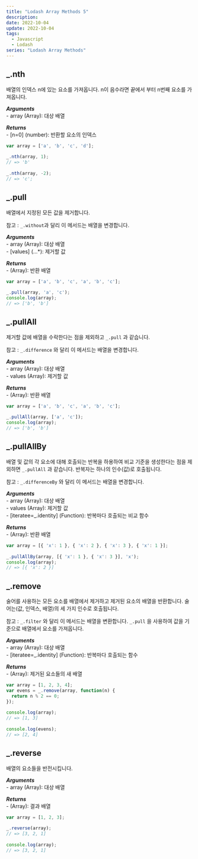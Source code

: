 ```yaml
---
title: "Lodash Array Methods 5"
description:
date: 2022-10-04
update: 2022-10-04
tags:
  - Javascript
  - Lodash
series: "Lodash Array Methods"
---
```


## _.nth

배열의 인덱스 n에 있는 요소를 가져옵니다. n이 음수라면 끝에서 부터 n번째 요소를 가져옵니다.

***Arguments***<br>
\- array (Array): 대상 배열

***Returns***<br>
\- [n=0] (number): 반환할 요소의 인덱스


```js
var array = ['a', 'b', 'c', 'd'];
 
_.nth(array, 1);
// => 'b'
 
_.nth(array, -2);
// => 'c';
```

## _.pull

배열에서 지정된 모든 값을 제거합니다.

참고 : `_.without`과 달리 이 메서드는 배열을 변경합니다.

***Arguments***<br>
\- array (Array): 대상 배열<br>
\- [values] (...*): 제거할 값

***Returns***<br>
\- (Array): 반환 배열

```js
var array = ['a', 'b', 'c', 'a', 'b', 'c'];
 
_.pull(array, 'a', 'c');
console.log(array);
// => ['b', 'b']
```

## _.pullAll

제거할 값에 배열을 수락한다는 점을 제외하고 `_.pull` 과 같습니다.

참고 : `_.difference` 와 달리 이 메서드는 배열을 변경합니다.

***Arguments***<br>
\- array (Array): 대상 배열<br>
\- values (Array): 제거할 값

***Returns***<br>
\- (Array): 반환 배열

```js
var array = ['a', 'b', 'c', 'a', 'b', 'c'];
 
_.pullAll(array, ['a', 'c']);
console.log(array);
// => ['b', 'b']
```

## _.pullAllBy

배열 및 값의 각 요소에 대해 호출되는 반복을 하용하여 비교 기준을 생성한다는 점을 제외하면 `_.pullAll` 과 같습니다. 반복자는 하나의 인수(값)로 호출됩니다.

참고 : `_.differenceBy` 와 달리 이 메서드는 배열을 변경합니다.

***Arguments***<br>
\- array (Array): 대상 배열<br>
\- values (Array): 제거할 값<br>
\- [iteratee=_.identity] (Function): 반복마다 호출되는 비교 함수

***Returns***<br>
\- (Array): 반환 배열

```js
var array = [{ 'x': 1 }, { 'x': 2 }, { 'x': 3 }, { 'x': 1 }];
 
_.pullAllBy(array, [{ 'x': 1 }, { 'x': 3 }], 'x');
console.log(array);
// => [{ 'x': 2 }]
```


## _.remove

술어를 사용하는 모든 요소를 배열에서 제거하고 제거된 요소의 배열을 반환합니다. 술어는(값, 인덱스, 배열)의 세 가지 인수로 호출됩니다.

참고 : `_.filter` 와 달리 이 메서드는 배열을 변환합니다. `_.pull` 을 사용하여 값을 기준으로 배열에서 요소를 가져옵니다.

***Arguments***<br>
\- array (Array): 대상 배열<br>
\- [iteratee=_.identity] (Function): 반복마다 호출되는 함수

***Returns***<br>
\- (Array): 제거된 요소들의 새 배열

```js
var array = [1, 2, 3, 4];
var evens = _.remove(array, function(n) {
  return n % 2 == 0;
});
 
console.log(array);
// => [1, 3]
 
console.log(evens);
// => [2, 4]
```

## _.reverse

배열의 요소들을 반전시킵니다.

***Arguments***<br>
\- array (Array): 대상 배열

***Returns***<br>
\- (Array): 결과 배열

```js
var array = [1, 2, 3];
 
_.reverse(array);
// => [3, 2, 1]
 
console.log(array);
// => [3, 2, 1]
```